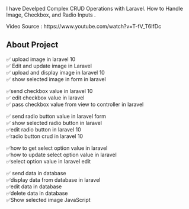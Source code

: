 <p> I have Develped Complex CRUD Operations with Laravel. How to Handle Image, Checkbox, and Radio Inputs . </p>
<p>Video Source : https://www.youtube.com/watch?v=T-fV_T6IfDc</p>


## About Project
✅ upload image in laravel 10 <br />
✅ Edit and update image in Laravel <br />
✅ upload and display image in laravel 10 <br />
✅ show selected image in form in laravel <br />

✅send checkbox value in laravel 10 <br />
✅ edit checkbox value in laravel <br />
✅ pass checkbox value from view to controller in laravel <br />

✅ send radio button value in laravel form <br />
✅ show selected radio button in laravel<br />
✅edit radio button in laravel 10<br />
✅radio button crud in laravel 10<br />

✅how to get select option value in laravel <br />
✅how to update select option value in laravel <br />
✅select option value in laravel edit <br />

✅ send data in database <br />
✅display data from database in laravel <br />
✅edit data in database <br />
✅delete data in database  <br />
✅Show selected image JavaScript <br />
